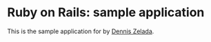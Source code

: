 # Ruby on Rails: sample application

This is the sample application for
by [Dennis Zelada](http://denniszelada.wordpress.com/).

